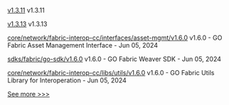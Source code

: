 
[v1.3.11](https://github.com/hyperledger/firefly-evmconnect/releases/tag/v1.3.11) v1.3.11

[v1.3.13](https://github.com/hyperledger/firefly-transaction-manager/releases/tag/v1.3.13) v1.3.13

[core/network/fabric-interop-cc/interfaces/asset-mgmt/v1.6.0](https://github.com/hyperledger-labs/weaver-dlt-interoperability/releases/tag/core/network/fabric-interop-cc/interfaces/asset-mgmt/v1.6.0) v1.6.0 - GO Fabric Asset Management Interface - Jun 05, 2024

[sdks/fabric/go-sdk/v1.6.0](https://github.com/hyperledger-labs/weaver-dlt-interoperability/releases/tag/sdks/fabric/go-sdk/v1.6.0) v1.6.0 - GO Fabric Weaver SDK - Jun 05, 2024

[core/network/fabric-interop-cc/libs/utils/v1.6.0](https://github.com/hyperledger-labs/weaver-dlt-interoperability/releases/tag/core/network/fabric-interop-cc/libs/utils/v1.6.0) v1.6.0 - GO Fabric Utils Library for Interoperation - Jun 05, 2024


[See more >>>](https://start-here.hyperledger.org/releases)
